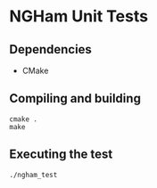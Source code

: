 # NGHam Unit Tests

## Dependencies

* CMake

## Compiling and building

```
cmake .
make
```

## Executing the test

```
./ngham_test
```
